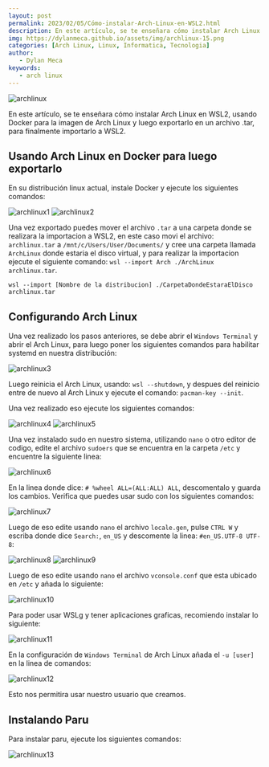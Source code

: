 ```yaml
---
layout: post
permalink: 2023/02/05/Cómo-instalar-Arch-Linux-en-WSL2.html
description: En este artículo, se te enseñara cómo instalar Arch Linux en WSL2, usando Docker para la imagen de Arch Linux y luego exportarlo en un archivo .tar, para finalmente importarlo a WSL2
img: https://dylanmeca.github.io/assets/img/archlinux-15.png
categories: [Arch Linux, Linux, Informatica, Tecnologia]
author:
   - Dylan Meca
keywords:
   - arch linux
---
```


![archlinux](https://dylanmeca.github.io/assets/img/archlinux-15.png)

En este artículo, se te enseñara cómo instalar Arch Linux en WSL2, usando Docker para la imagen de Arch Linux y luego exportarlo en un archivo .tar, para finalmente importarlo a WSL2.

## Usando Arch Linux en Docker para luego exportarlo

En su distribución linux actual, instale Docker y ejecute los siguientes comandos:

![archlinux1](https://dylanmeca.github.io/assets/img/archlinux-1.png)
![archlinux2](https://dylanmeca.github.io/assets/img/archlinux-2.png)

Una vez exportado puedes mover el archivo ```.tar``` a una carpeta donde se realizara la importacion a WSL2, en este caso 
movi el archivo: ```archlinux.tar``` a ```/mnt/c/Users/User/Documents/``` y cree una carpeta llamada ```ArchLinux``` donde estaria el disco virtual, 
y para realizar la importacion ejecute el siguiente comando: ```wsl --import Arch ./ArchLinux archlinux.tar```.

```shell
wsl --import [Nombre de la distribucion] ./CarpetaDondeEstaraElDisco archlinux.tar
```

## Configurando Arch Linux

Una vez realizado los pasos anteriores, se debe abrir el ```Windows Terminal``` y abrir el Arch Linux, para luego poner los siguientes comandos para habilitar systemd en nuestra distribución: 

![archlinux3](https://dylanmeca.github.io/assets/img/archlinux-3.png)

Luego reinicia el Arch Linux, usando: ```wsl --shutdown```, y despues del reinicio entre de nuevo al Arch Linux y ejecute el comando: ```pacman-key --init```.

Una vez realizado eso ejecute los siguientes comandos: 

![archlinux4](https://dylanmeca.github.io/assets/img/archlinux-4.png)
![archlinux5](https://dylanmeca.github.io/assets/img/archlinux-5.png)

Una vez instalado sudo en nuestro sistema, utilizando ```nano``` o otro editor de codigo, edite el archivo ```sudoers``` que se encuentra en la carpeta ```/etc``` y encuentre la siguiente linea:

![archlinux6](https://dylanmeca.github.io/assets/img/archlinux-6.png)

En la linea donde dice: ```# %wheel ALL=(ALL:ALL) ALL```, descomentalo y guarda los cambios. Verifica que puedes usar sudo con los siguientes comandos:

![archlinux7](https://dylanmeca.github.io/assets/img/archlinux-7.png)

Luego de eso edite usando ```nano``` el archivo ```locale.gen```, pulse ```CTRL W``` y escriba donde dice ```Search:```, ```en_US``` y descomente la linea: ```#en_US.UTF-8 UTF-8```:

![archlinux8](https://dylanmeca.github.io/assets/img/archlinux-8.png)
![archlinux9](https://dylanmeca.github.io/assets/img/archlinux-9.png)

Luego de eso edite usando ```nano``` el archivo ```vconsole.conf``` que esta ubicado en ```/etc``` y añada lo siguiente:

![archlinux10](https://dylanmeca.github.io/assets/img/archlinux-10.png)

Para poder usar WSLg y tener aplicaciones graficas, recomiendo instalar lo siguiente:

![archlinux11](https://dylanmeca.github.io/assets/img/archlinux-11.png)

En la configuración de ```Windows Terminal``` de Arch Linux añada el ```-u [user]``` en la linea de comandos:

![archlinux12](https://dylanmeca.github.io/assets/img/archlinux-12.png)

Esto nos permitira usar nuestro usuario que creamos.

## Instalando Paru

Para instalar paru, ejecute los siguientes comandos:

![archlinux13](https://dylanmeca.github.io/assets/img/archlinux-13.png)
